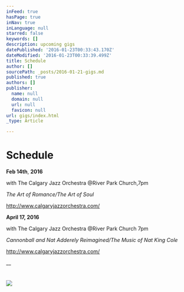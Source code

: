 ```yaml
---
inFeed: true
hasPage: true
inNav: true
inLanguage: null
starred: false
keywords: []
description: upcoming gigs
datePublished: '2016-01-23T00:33:43.170Z'
dateModified: '2016-01-23T00:33:39.499Z'
title: Schedule
author: []
sourcePath: _posts/2016-01-21-gigs.md
published: true
authors: []
publisher:
  name: null
  domain: null
  url: null
  favicon: null
url: gigs/index.html
_type: Article

---
```

# Schedule

**Feb 14th**, **2016**

with The Calgary Jazz Orchestra @River Park Church,7pm

_The Art of Romance/The Art of Soul_

http://www.calgaryjazzorchestra.com/

**April 17, 2016**

with The Calgary Jazz Orchestra @River Park Church 7pm

_Cannonball and Nat Adderely Reimagined/The Music of Nat King Cole_

http://www.calgaryjazzorchestra.com/

__

# ![](https://the-grid-user-content.s3-us-west-2.amazonaws.com/bd518087-5883-4500-9584-2ef4d66f51a3.jpg)